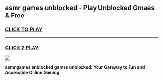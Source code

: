 
## asmr games unblocked - Play Unblocked Gmaes & Free
<h3>
<a href="https://news.freeplayer.one?title=asmr_games_unblocked&ref=23F">CLICK TO PLAY</a></h3>
<hr>

<h3>
<a href="https://news.freeplayer.one?title=asmr_games_unblocked&ref=23F">CLICK 2 PLAY</a>
  
</h3>

<a href="https://news.freeplayer.one?title=asmr_games_unblocked&ref=23F/"><img src="https://clearcache.store/games.png"></a>


**asmr games unblocked games unblocked: Your Gateway to Fun and Accessible Online Gaming**

